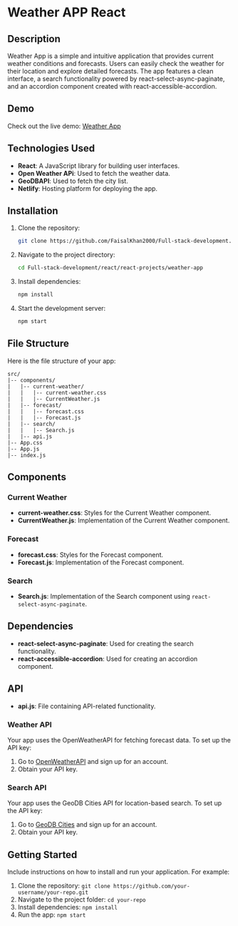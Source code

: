 # Weather APP React

## Description

Weather App is a simple and intuitive application that provides current weather conditions and forecasts. Users can easily check the weather for their location and explore detailed forecasts. The app features a clean interface, a search functionality powered by react-select-async-paginate, and an accordion component created with react-accessible-accordion.

## Demo

Check out the live demo: [Weather App](https://weather-app-flash0p.netlify.app/)

## Technologies Used

- **React**: A JavaScript library for building user interfaces.
- **Open Weather APi**: Used to fetch the weather data.
- **GeoDBAPI**: Used to fetch the city list.
- **Netlify**: Hosting platform for deploying the app.

## Installation

1. Clone the repository:

   ```bash
   git clone https://github.com/FaisalKhan2000/Full-stack-development.git
   ```

2. Navigate to the project directory:

   ```bash
   cd Full-stack-development/react/react-projects/weather-app
   ```

3. Install dependencies:

   ```bash
   npm install
   ```

4. Start the development server:

   ```bash
   npm start
   ```

## File Structure

Here is the file structure of your app:

```
src/
|-- components/
|   |-- current-weather/
|   |   |-- current-weather.css
|   |   |-- CurrentWeather.js
|   |-- forecast/
|   |   |-- forecast.css
|   |   |-- Forecast.js
|   |-- search/
|   |   |-- Search.js
|   |-- api.js
|-- App.css
|-- App.js
|-- index.js
```

## Components

### Current Weather

- **current-weather.css**: Styles for the Current Weather component.
- **CurrentWeather.js**: Implementation of the Current Weather component.

### Forecast

- **forecast.css**: Styles for the Forecast component.
- **Forecast.js**: Implementation of the Forecast component.

### Search

- **Search.js**: Implementation of the Search component using `react-select-async-paginate`.

## Dependencies

- **react-select-async-paginate**: Used for creating the search functionality.
- **react-accessible-accordion**: Used for creating an accordion component.

## API

- **api.js**: File containing API-related functionality.

### Weather API

Your app uses the OpenWeatherAPI for fetching forecast data. To set up the API key:

1. Go to [OpenWeatherAPI](https://openweathermap.org/) and sign up for an account.
2. Obtain your API key.

### Search API

Your app uses the GeoDB Cities API for location-based search. To set up the API key:

1. Go to [GeoDB Cities](https://rapidapi.com/wirefreethought/api/geodb-cities) and sign up for an account.
2. Obtain your API key.

## Getting Started

Include instructions on how to install and run your application. For example:

1. Clone the repository: `git clone https://github.com/your-username/your-repo.git`
2. Navigate to the project folder: `cd your-repo`
3. Install dependencies: `npm install`
4. Run the app: `npm start`
